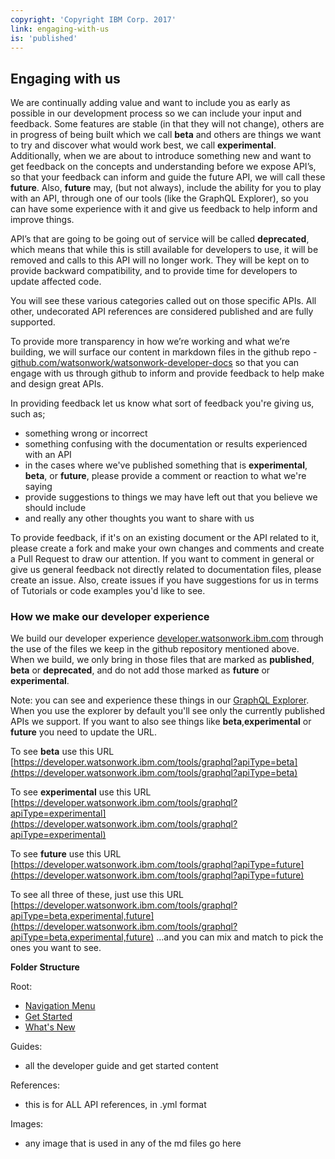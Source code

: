 ```yaml
---
copyright: 'Copyright IBM Corp. 2017'
link: engaging-with-us
is: 'published'
---
```


## Engaging with us

We are continually adding value and want to include you as early as possible in our development process so we can include 
your input and feedback. Some features are stable (in that they will not change), others are in progress of being built which we call **beta** 
and others are things we want to try and discover what would work best, we call **experimental**. Additionally, when we are about to 
introduce something new and want to get feedback on the concepts and understanding before we expose API’s, so that your 
feedback can inform and guide the future API, we will call these **future**. Also, **future** may, (but not always), include the ability for you to 
play with an API, through one of our tools (like the GraphQL Explorer), so you can have some experience with it and give us 
feedback to help inform and improve things.

API’s that are going to be going out of service will be called **deprecated**, which means that while this is still available 
for developers to use, it will be removed and calls to this API will no longer work. They will be kept on to provide backward 
compatibility, and to provide time for developers to update affected code.

You will see these various categories called out on those specific APIs. All other, undecorated API references are 
considered published and are fully supported. 

To provide more transparency in how we’re working and what we’re building, we will surface our content in markdown files in 
the github repo - [github.com/watsonwork/watsonwork-developer-docs](https://github.com/watsonwork/watsonwork-developer-docs) so that you can engage with us through github to inform 
and provide feedback to help make and design great APIs.

In providing feedback let us know what sort of feedback you're giving us, such as;

- something wrong or incorrect
- something confusing with the documentation or results experienced with an API
- in the cases where we've published something that is **experimental**, **beta**, or **future**, please provide a comment or reaction to what we're saying
- provide suggestions to things we may have left out that you believe we should include
- and really any other thoughts you want to share with us

To provide feedback, if it's on an existing document or the API related to it, please create a fork and make your own changes and comments and create a Pull Request to draw our attention. If you want to comment in general or give us general feedback not directly related to documentation files, please create an issue. Also, create issues if you have suggestions for us in terms of Tutorials or code examples you'd like to see. 

### How we make our developer experience

We build our developer experience [developer.watsonwork.ibm.com](https://developer.watsonwork.ibm.com) through the use of the files we 
keep in the github repository mentioned above. When we build, we only bring in those files that are marked as **published**, **beta** 
or **deprecated**, and do not add those marked as **future** or **experimental**.

Note: you can see and experience these things in our [GraphQL Explorer](https://developer.watsonwork.ibm.com/tools/graphql). When you use the explorer by default you'll see only the currently published APIs we support. If you want to also see things like **beta**,**experimental** or **future** you need to update the URL.

To see **beta** use this URL [https://developer.watsonwork.ibm.com/tools/graphql?apiType=beta](https://developer.watsonwork.ibm.com/tools/graphql?apiType=beta)

To see **experimental** use this URL [https://developer.watsonwork.ibm.com/tools/graphql?apiType=experimental](https://developer.watsonwork.ibm.com/tools/graphql?apiType=experimental)

To see **future** use this URL [https://developer.watsonwork.ibm.com/tools/graphql?apiType=future](https://developer.watsonwork.ibm.com/tools/graphql?apiType=future)

To see all three of these, just use this URL [https://developer.watsonwork.ibm.com/tools/graphql?apiType=beta,experimental,future](https://developer.watsonwork.ibm.com/tools/graphql?apiType=beta,experimental,future) ...and you can mix and match to pick the ones you want to see. 



**Folder Structure**

Root: 
- [Navigation Menu](https://github.com/watsonwork/watsonwork-developer-docs/blob/master/NavigationMenu.md)
- [Get Started](https://github.com/watsonwork/watsonwork-developer-docs/blob/master/V1_GetStarted.md)
- [What's New](https://github.com/watsonwork/watsonwork-developer-docs/blob/master/Whats_New.md)

Guides:
- all the developer guide and get started content

References:
- this is for ALL API references, in .yml format

Images:
- any image that is used in any of the md files go here


